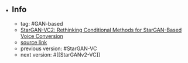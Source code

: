 - ## Info
	- tag: #GAN-based
	- [StarGAN-VC2: Rethinking Conditional Methods for StarGAN-Based Voice Conversion](https://arxiv.org/abs/1907.12279)
	- [source link](https://github.com/SamuelBroughton/StarGAN-Voice-Conversion-2)
	- previous version: #StarGAN-VC
	- next version: #[[StarGANv2-VC]]